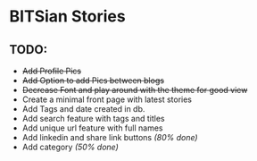 # BITSian Stories

## TODO:

-   ~~Add Profile Pics~~
-   ~~Add Option to add Pics between blogs~~
-   ~~Decrease Font and play around with the theme for good view~~
-   Create a minimal front page with latest stories
-   Add Tags and date created in db.
-   Add search feature with tags and titles
-   Add unique url feature with full names
-   Add linkedin and share link buttons _(80% done)_
-   Add category _(50% done)_
